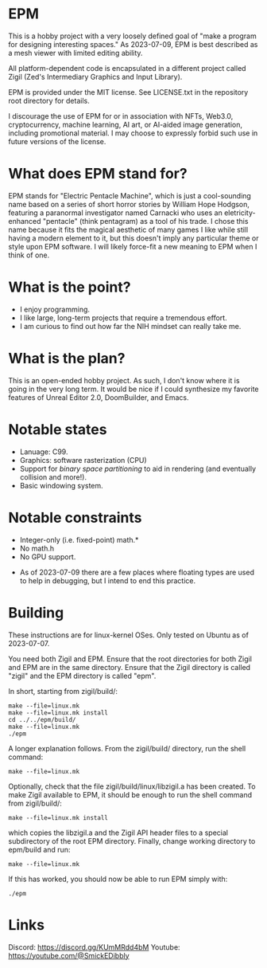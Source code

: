 # EPM
This is a hobby project with a very loosely defined goal of "make a program for designing interesting spaces." As 2023-07-09, EPM is best described as a mesh viewer with limited editing ability.

All platform-dependent code is encapsulated in a different project called Zigil (Zed's Intermediary Graphics and Input Library).

EPM is provided under the MIT license. See LICENSE.txt in the repository root directory for details.

I discourage the use of EPM for or in association with NFTs, Web3.0, cryptocurrency, machine learning, AI art, or AI-aided image generation, including promotional material. I may choose to expressly forbid such use in future versions of the license.

# What does EPM stand for?
EPM stands for "Electric Pentacle Machine", which is just a cool-sounding name based on a series of short horror stories by William Hope Hodgson, featuring a paranormal investigator named Carnacki who uses an eletricity-enhanced "pentacle" (think pentagram) as a tool of his trade. I chose this name because it fits the magical aesthetic of many games I like while still having a modern element to it, but this doesn't imply any particular theme or style upon EPM software. I will likely force-fit a new meaning to EPM when I think of one.

# What is the point?
- I enjoy programming.
- I like large, long-term projects that require a tremendous effort.
- I am curious to find out how far the NIH mindset can really take me.

# What is the plan?
This is an open-ended hobby project. As such, I don't know where it is going in the very long term. It would be nice if I could synthesize my favorite features of Unreal Editor 2.0, DoomBuilder, and Emacs.

# Notable states
- Lanuage: C99.
- Graphics: software rasterization (CPU)
- Support for *binary space partitioning* to aid in rendering (and eventually collision and more!).
- Basic windowing system.

# Notable constraints
- Integer-only (i.e. fixed-point) math.*
- No math.h
- No GPU support.

* As of 2023-07-09 there are a few places where floating types are used to help in debugging, but I intend to end this practice.

# Building
These instructions are for linux-kernel OSes. Only tested on Ubuntu as of 2023-07-07.

You need both Zigil and EPM. Ensure that the root directories for both Zigil and EPM are in the same directory. Ensure that the Zigil directory is called "zigil" and the EPM directory is called "epm".

In short, starting from zigil/build/:

```Shell
make --file=linux.mk
make --file=linux.mk install
cd ../../epm/build/
make --file=linux.mk
./epm
```

A longer explanation follows. From the zigil/build/ directory, run the shell command:

```Shell
make --file=linux.mk
```

Optionally, check that the file zigil/build/linux/libzigil.a has been created. To make Zigil available to EPM, it should be enough to run the shell command from zigil/build/:

```Shell
make --file=linux.mk install
```

which copies the libzigil.a and the Zigil API header files to a special subdirectory of the root EPM directory. Finally, change working directory to epm/build and run:

```Shell
make --file=linux.mk
```

If this has worked, you should now be able to run EPM simply with:

```Shell
./epm
```

# Links
Discord: https://discord.gg/KUmMRdd4bM
Youtube: https://youtube.com/@SmickEDibbly
